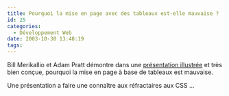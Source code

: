 ```yaml
---
title: Pourquoi la mise en page avec des tableaux est-elle mauvaise ?
id: 25
categories:
  - Développement Web
date: 2003-10-30 13:48:19
tags:
---
```


Bill Merikallio et Adam Pratt démontre dans une [présentation illustrée](http://www.hotdesign.com/seybold/) et très bien conçue, pourquoi la mise en page à base de tableaux est mauvaise.

Une présentation a faire une connaître aux réfractaires aux CSS …